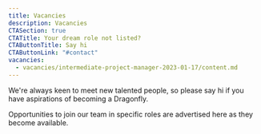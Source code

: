 ```yaml
---
title: Vacancies
description: Vacancies
CTASection: true
CTATitle: Your dream role not listed?
CTAButtonTitle: Say hi
CTAButtonLink: "#contact"
vacancies:
  - vacancies/intermediate-project-manager-2023-01-17/content.md
---
```


We're always keen to meet new talented people, so please say hi if you have
aspirations of becoming a Dragonfly.

Opportunities to join our team in specific roles are advertised here as they
become available.
